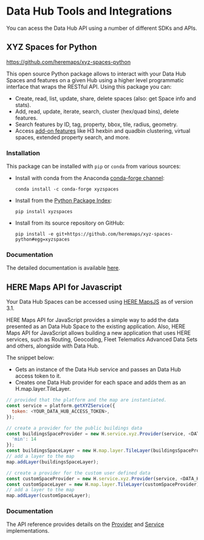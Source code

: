# Data Hub Tools and Integrations

You can acess the Data Hub API using a number of different SDKs and APIs.

## XYZ Spaces for Python

<https://github.com/heremaps/xyz-spaces-python>

This open source Python package allows to interact with your Data Hub Spaces and features on a given Hub using a higher level programmatic interface that wraps the RESTful API. Using this package you can:

- Create, read, list, update, share, delete spaces (also: get Space info and stats).
- Add, read, update, iterate, search, cluster (hex/quad bins), delete features.
- Search features by ID, tag, property, bbox, tile, radius, geometry.
- Access [add-on features](https://www.here.xyz/cli/datahub_add-on/) like H3 hexbin and quadbin clustering, virtual spaces, extended property search, and more.

### Installation

This package can be installed with `pip` or `conda` from various sources:

- Install with conda from the Anaconda [conda-forge channel](https://anaconda.org/conda-forge/xyzspaces):

    ```console
    conda install -c conda-forge xyzspaces
    ```

- Install from the [Python Package Index](https://pypi.org/project/xyzspaces/):

    ```console
    pip install xyzspaces
    ```

- Install from its source repository on GitHub:

    ```console
    pip install -e git+https://github.com/heremaps/xyz-spaces-python#egg=xyzspaces
    ```

### Documentation

The detailed documentation is available [here](https://xyz-spaces-python.readthedocs.io/en/latest/).

## HERE Maps API for Javascript

Your Data Hub Spaces can be accessed using [HERE MapsJS](https://developer.here.com/documentation/maps/3.1.37.0/dev_guide/topics/xyz-spaces.html) as of version 3.1.

HERE Maps API for JavaScript provides a simple way to add the data presented as an Data Hub Space to the existing application. Also, HERE Maps API for JavaScript allows building a new application that uses HERE services, such as Routing, Geocoding, Fleet Telematics Advanced Data Sets and others, alongside with Data Hub.

The snippet below:

- Gets an instance of the Data Hub service and passes an Data Hub access token to it.
- Creates one Data Hub provider for each space and adds them as an H.map.layer.TileLayer.

```javascript
// provided that the platform and the map are instantiated.
const service = platform.getXYZService({
  token: <YOUR_DATA_HUB_ACCESS_TOKEN>,
});

// create a provider for the public buildings data
const buildingsSpaceProvider = new H.service.xyz.Provider(service, <DATA_HUB_SPACE_ID>, {
  'min': 14
});
const buildingsSpaceLayer = new H.map.layer.TileLayer(buildingsSpaceProvider);
// add a layer to the map
map.addLayer(buildingsSpaceLayer);

// create a provider for the custom user defined data
const customSpaceProvider = new H.service.xyz.Provider(service, <DATA_HUB_SPACE_ID>);
const customSpaceLayer = new H.map.layer.TileLayer(customSpaceProvider);
// add a layer to the map
map.addLayer(customSpaceLayer);
```

### Documentation

The API reference provides details on the [Provider](https://developer.here.com/documentation/maps/3.1.37.0/api_reference/H.service.xyz.Provider.html) and [Service](https://developer.here.com/documentation/maps/3.1.37.0/api_reference/H.service.xyz.Service.html) implementations.
